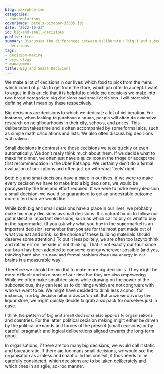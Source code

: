 ```yaml
---
blog: maxrohde.com
categories:
- contemplations
coverImage: pexels-pixabay-33535.jpg
date: "2022-10-22"
id: big-and-small-decisions
publish: true
summary: Discusses the differences between deliberate ('big') and subconsious ('small')
  decisions.
tags:
- decision-making
- psychology
- management
title: Big and Small Decisions
---
```


We make a lot of decisions in our lives: which food to pick from the menu, which brand of pasta to get from the store, which job offer to accept. I want to argue in this article that it is helpful to divide the decisions we make into two broad categories: big decisions and small decisions. I will start with defining what I mean by these respectively.

Big decisions are decisions to which we dedicate a lot of deliberation. For instance, when looking to purchase a house, people will often do extensive research on neighbourhoods in their city, schools, and prices. This deliberation takes time and is often accompanied by some formal aids, such as simple math calculations and lists. We also often discuss big decisions with others.

Small decisions in contrast are those decisions we take quickly or even automatically. We don’t really think much about them. If we decide what to make for dinner, we often just have a quick look in the fridge or accept the first recommendation in the Uber Eats app. We certainly don’t do a formal evaluation of our options and often just go with what ‘feels’ right.

Both big and small decisions have a place in our lives. If we were to make every decision we have to make into a big decisions, we would be paralysed by the time and effort required. If we were to make every decision a small decision, we would be guaranteed to get an undesirable outcome more often than we would like.

While both big and small decisions have a place in our lives, we probably make too many decisions as small decisions. It is natural for us to follow our gut instinct in important decisions, such as which car to buy or what to buy in the supermarket (If you ask why what you buy in the supermarket is an important decision, remember that you are for the most part made out of what you eat and drink, so the choice of these building materials should deserve some attention.) To put it less politely, we are often too lazy to think and rather err on the side of not thinking. That is not exactly our fault since our brain has been adapted to conserve energy wherever possible (and yes, thinking hard about a new and formal problem does use energy in our brains in a measurable way).

Therefore we should be mindful to make more big decisions. They might be more difficult and take more of our time but they are also empowering. While we often make small decisions while drawing on the power of the subconscious, they can lead us to do things which are not congruent with who we want to be. We might have decided to drink less alcohol, for instance, in a big decision after a doctor’s visit. But once we drive by the liquor store, we might quickly decide to grab a six pack for ourselves just in case.

I think the pattern of big and small decisions also applies to organisations and countries. For the latter, political decision making might either be driven by the political demands and forces of the present (small decisions) or by careful, pragmatic and logical deliberations aligned towards the long-term good.

In organisations, if there are too many big decisions, we would call it static and bureaucratic. If there are too many small decisions, we would see the organisation as aimless and chaotic. In this context, it thus needs to be carefully considered, which decisions are to be taken deliberately and which ones in an agile, ad-hoc manner.

